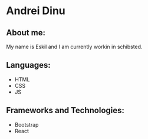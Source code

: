 # Andrei Dinu

## About me:

My name is Eskil and I am currently workin in schibsted.

## Languages:
- HTML
- CSS
- JS


## Frameworks and Technologies:

- Bootstrap
- React


